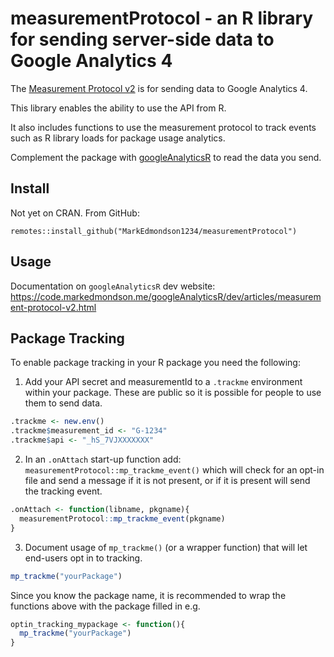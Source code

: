 # measurementProtocol - an R library for sending server-side data to Google Analytics 4

The [Measurement Protocol v2](https://developers.google.com/analytics/devguides/collection/protocol/ga4) is for sending data to Google Analytics 4.

This library enables the ability to use the API from R.

It also includes functions to use the measurement protocol to track events such as R library loads for package usage analytics.  

Complement the package with [googleAnalyticsR](https://code.markedmondson.me/googleAnalyticsR) to read the data you send. 

## Install

Not yet on CRAN.  From GitHub:

```{r}
remotes::install_github("MarkEdmondson1234/measurementProtocol")
```

## Usage 

Documentation on `googleAnalyticsR` dev website: https://code.markedmondson.me/googleAnalyticsR/dev/articles/measurement-protocol-v2.html

## Package Tracking

To enable package tracking in your R package you need the following:

1. Add your API secret and measurementId to a `.trackme` environment within your package.  These are public so it is possible for people to use them to send data.

```r
.trackme <- new.env()
.trackme$measurement_id <- "G-1234"
.trackme$api <- "_hS_7VJXXXXXXX"
```

2. In an `.onAttach` start-up function add: `measurementProtocol::mp_trackme_event()` which will check for an opt-in file and send a message if it is not present, or if it is present will send the tracking event.

```r
.onAttach <- function(libname, pkgname){
  measurementProtocol::mp_trackme_event(pkgname)
}

```

3. Document usage of `mp_trackme()` (or a wrapper function) that will let end-users opt in to tracking.

```r
mp_trackme("yourPackage")
```

Since you know the package name, it is recommended to wrap the functions above with the package filled in e.g.

```r
optin_tracking_mypackage <- function(){
  mp_trackme("yourPackage")
}
```

